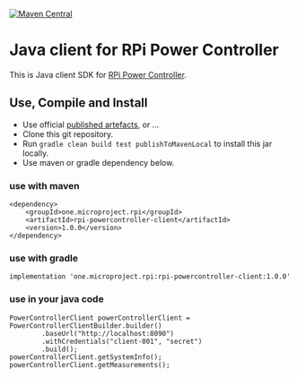[![Maven Central](https://maven-badges.herokuapp.com/maven-central/one.microproject.rpi/rpi-powercontroller-client/badge.svg)](https://maven-badges.herokuapp.com/maven-central/one.microproject.rpi/rpi-powercontroller-client)

# Java client for RPi Power Controller

This is Java client SDK for [RPi Power Controller](../rpi-powercontroller). 

## Use, Compile and Install
* Use official [published artefacts](https://search.maven.org/search?q=one.microproject.rpi), or ...
* Clone this git repository.
* Run ``gradle clean build test publishToMavenLocal`` to install this jar locally.
* Use maven or gradle dependency below.

### use with maven
```
<dependency>
    <groupId>one.microproject.rpi</groupId>
    <artifactId>rpi-powercontroller-client</artifactId>
    <version>1.0.0</version>
</dependency>
```

### use with gradle
```
implementation 'one.microproject.rpi:rpi-powercontroller-client:1.0.0'
```

### use in your java code
```
PowerControllerClient powerControllerClient = PowerControllerClientBuilder.builder()
        .baseUrl("http://localhost:8090")
        .withCredentials("client-001", "secret")
        .build();
powerControllerClient.getSystemInfo();
powerControllerClient.getMeasurements();
```
